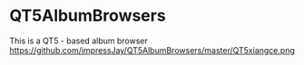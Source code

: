 # QT5AlbumBrowsers
This is a QT5 - based album browser
https://github.com/impressJay/QT5AlbumBrowsers/master/QT5xiangce.png
